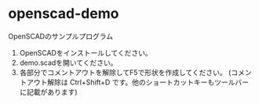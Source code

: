 # openscad-demo
OpenSCADのサンプルプログラム

1.  OpenSCADをインストールしてください。
2.  demo.scadを開いてください。
3.  各部分でコメントアウトを解除してF5で形状を作成してください。
    (コメントアウト解除は Ctrl+Shift+D です。他のショートカットキーもツールバーに記載があります)
